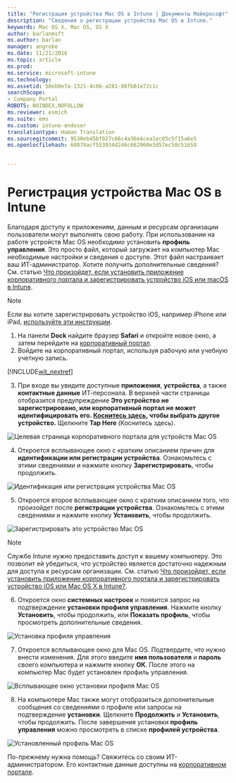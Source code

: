 ```yaml
---
title: "Регистрация устройства Mac OS в Intune | Документы Майкрософт"
description: "Сведения о регистрации устройства Mac OS в Intune."
keywords: Mac OS X, Mac OS, OS X
author: barlanmsft
ms.author: barlan
manager: angrobe
ms.date: 11/21/2016
ms.topic: article
ms.prod: 
ms.service: microsoft-intune
ms.technology: 
ms.assetid: 58eb0e7a-1321-4c66-a281-88fb01e72c1c
searchScope:
- Company Portal
ROBOTS: NOINDEX,NOFOLLOW
ms.reviewer: esmich
ms.suite: ems
ms.custom: intune-enduser
translationtype: Human Translation
ms.sourcegitcommit: 9530eb45bf027c66c4a36e4cea1ec05c5f15a6e5
ms.openlocfilehash: 60879acf553934d246c662060e3d57ec50c51658


---
```


# <a name="enroll-your-macos-device-in-intune"></a>Регистрация устройства Mac OS в Intune

Благодаря доступу к приложениям, данным и ресурсам организации пользователи могут выполнять свою работу. При использовании на работе устройств Mac OS необходимо установить __профиль управления__. Это просто файл, который загружает на компьютер Mac необходимые настройки и сведения о доступе. Этот файл настраивает ваш ИТ-администратор. Хотите получить дополнительные сведения? См. статью [Что произойдет, если установить приложение корпоративного портала и зарегистрировать устройство iOS или macOS в Intune](what-happens-if-you-install-the-company-portal-app-and-enroll-your-device-in-intune-ios.md).

  > [!NOTE]
  > Если вы хотите зарегистрировать устройство iOS, например iPhone или iPad, [используйте эти инструкции](enroll-your-device-in-intune-ios.md).

1. На панели __Dock__ найдите браузер __Safari__ и откройте новое окно, а затем перейдите на [корпоративный портал](http://portal.manage.microsoft.com).
2. Войдите на корпоративный портал, используя рабочую или учебную учетную запись.

  [!INCLUDE[wit_nextref](../includes/end-user-password-guidance.md)]

3. При входе вы увидите доступные __приложения__, __устройства__, а также __контактные данные__ ИТ-персонала. В верхней части страницы отобразится предупреждение **Это устройство не зарегистрировано, или корпоративный портал не может идентифицировать его. <u>Коснитесь здесь</u>, чтобы выбрать другое устройство.** Щелкните __Tap Here__ (Коснитесь здесь).

 ![Целевая страница корпоративного портала для устройств Mac OS](./media/macOS_enroll_001_landing_page.png)

4. Откроется всплывающее окно с кратким описанием причин для __идентификации или регистрации устройства__. Ознакомьтесь с этими сведениями и нажмите кнопку __Зарегистрировать__, чтобы продолжить.

 ![Идентификация или регистрация устройства Mac OS](./media/macOS_enroll_002_IDenroll_popup.png)

5. Откроется второе всплывающее окно с кратким описанием того, что произойдет после __регистрации устройства__. Ознакомьтесь с этими сведениями и нажмите кнопку __Установить__, чтобы продолжить.

 ![Зарегистрировать это устройство Mac OS](./media/macOS_enroll_003_enroll_popup.png)

  > [!NOTE]
  > Службе Intune нужно предоставить доступ к вашему компьютеру. Это позволит ей убедиться, что устройство является достаточно надежным для доступа к ресурсам организации. См. статью [Что произойдет, если установить приложение корпоративного портала и зарегистрировать устройство iOS или Mac OS X в Intune?](what-happens-if-you-install-the-Company-Portal-app-and-enroll-your-device-in-intune-ios.md).

6. Откроется окно __системных настроек__ и появится запрос на подтверждение __установки профиля управления__. Нажмите кнопку __Установить__, чтобы продолжить, или __Показать профиль__, чтобы просмотреть дополнительные сведения.

 ![Установка профиля управления](./media/macOS_enroll_004_sysprefs_mgmt_profile.png)

7. Откроется всплывающее окно для Mac OS. Подтвердите, что нужно внести изменения. Для этого введите __имя пользователя__ и __пароль__ своего компьютера и нажмите кнопку __OК__. После этого на компьютер Mac будет установлен профиль управления.

 ![Всплывающее окно установки профиля Mac OS](./media/macOS_enroll_005_sysprefs_admin_login.png)

8. На компьютере Mac также могут отобразиться дополнительные сообщения со сведениями о профиле или запросы на подтверждение __установки__. Щелкните __Продолжить__ и __Установить__, чтобы продолжить. После завершения установки __профиль управления__ можно просмотреть в списке __профилей устройства__.

 ![Установленный профиль Mac OS](./media/macOS_enroll_006_sysprefs_installed_profile.png)

По-прежнему нужна помощь? Свяжитесь со своим ИТ-администратором. Его контактные данные доступны на [корпоративном портале](http://portal.manage.microsoft.com).



<!--HONumber=Feb17_HO2-->


